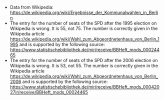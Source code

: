 - Data from Wikipedia: https://de.wikipedia.org/wiki/Ergebnisse_der_Kommunalwahlen_in_Berlin
- The entry for the number of seats of the SPD after the 1995 election on Wikipedia is wrong. It is 55, not 75. The number is correctly given in the Wikipedia article https://de.wikipedia.org/wiki/Wahl_zum_Abgeordnetenhaus_von_Berlin_1995 and is supported by the following source: https://www.statistischebibliothek.de/mir/receive/BBHeft_mods_00024465
- The entry for the number of seats of the SPD after the 2006 election on Wikipedia is wrong. It is 53, not 55. The number is correctly given in the Wikipedia article https://de.wikipedia.org/wiki/Wahl_zum_Abgeordnetenhaus_von_Berlin_2006 and is supported by the following source: https://www.statistischebibliothek.de/mir/receive/BBHeft_mods_00042027ir/receive/BBHeft_mods_00024465